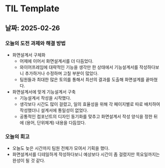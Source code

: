 # TIL Template

## 날짜: 2025-02-26

### 오늘의 도전 과제와 해결 방법
- 화면설계서 구체화
    - 어제에 이어서 화면설계서를 더 다듬었다.
    - 와이어프레임에 대략적인 기능을 생각만 한 상태에서 기능설계서를 작성하다보니 추가하거나 수정하며 고칠 부분이 많았다.
    - 팀원들과 최대한 많은 토의를 통해서 최선의 결과를 도출해 화면설계를 끝마쳤다.
- 화면설계서에 맞게 기능설계서 구축
    - 기능설계서 작성을 시작했다.
    - 생각보다 시간도 많이 걸렸고, 일의 효율성을 위해 각 페이지별로 따로 배치하여 작성했더니 설계서에 통일성이 없었다.
    - 공통적인 컴포넌트의 디자인 동기화를 맞추고 화면설계서 작성 양식을 정한 뒤에 (용어, 단위체계) 내용을 다듬었다.

### 오늘의 회고
- 오늘도 늦은 시간까지 팀원 전체가 모여서 기획을 했다.
- 화면설계서를 디테일하게 작성하다보니 예상보다 시간이 좀 걸렸지만 목요일까지는 완성이 될 것 같다.